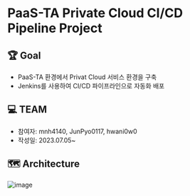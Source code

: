 # PaaS-TA Private Cloud CI/CD Pipeline Project
## 🏆 Goal
- PaaS-TA 환경에서 Privat Cloud 서비스 환경을 구축
- Jenkins를 사용하여 CI/CD 파이프라인으로 자동화 배포
  
## 💻 TEAM
- 참여자: mnh4140, JunPyo0117, hwani0w0
- 작성일: 2023.07.05~

## 🗺️ Architecture
![image](https://github.com/hwani0w0/devops/assets/112611582/93c4bbfc-1c8d-4a29-81ca-2b19ebc84045)
  
